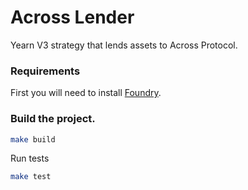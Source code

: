 # Across Lender
Yearn V3 strategy that lends assets to Across Protocol.

### Requirements
First you will need to install [Foundry](https://book.getfoundry.sh/getting-started/installation).

### Build the project.

```sh
make build
```

Run tests
```sh
make test
```